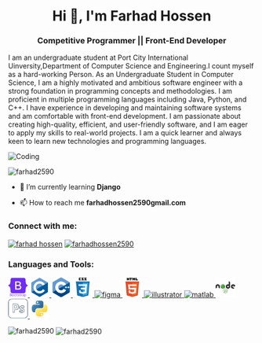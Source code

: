<h1 align="center">Hi 👋, I'm Farhad Hossen</h1>
<h3 align="center">Competitive Programmer || Front-End Developer</h3>
<p>I am an undergraduate student at Port City International Uinversity,Department of Computer Science and Engineering.I count myself as a hard-working Person. As an Undergraduate Student in Computer Science, I am a highly motivated and ambitious software engineer with a strong foundation in programming concepts and methodologies. I am proficient in multiple programming languages including Java, Python, and C++. I have experience in developing and maintaining software systems and am comfortable with front-end development. I am passionate about creating high-quality, efficient, and user-friendly software, and I am eager to apply my skills to real-world projects. I am a quick learner and always keen to learn new technologies and programming languages.</p>
<img align: right; alt ="Coding" width="400" src = "https://media4.giphy.com/media/bGgsc5mWoryfgKBx1u/giphy.gif?cid=790b76110298f008b0eae2e28e20016c457fa8950e4d61d7&rid=giphy.gif&ct=g">

<p align="left"> <img src="https://komarev.com/ghpvc/?username=farhad2590&label=Profile%20views&color=0e75b6&style=flat" alt="farhad2590" /> </p>

- 🌱 I’m currently learning **Django**

- 📫 How to reach me **farhadhossen2590gmail.com**

<h3 align="left">Connect with me:</h3>
<p align="left">
<a href="https://linkedin.com/in/farhad hossen" target="blank"><img align="center" src="https://raw.githubusercontent.com/rahuldkjain/github-profile-readme-generator/master/src/images/icons/Social/linked-in-alt.svg" alt="farhad hossen" height="30" width="40" /></a>
<a href="https://codeforces.com/profile/farhadhossen2590" target="blank"><img align="center" src="https://raw.githubusercontent.com/rahuldkjain/github-profile-readme-generator/master/src/images/icons/Social/codeforces.svg" alt="farhadhossen2590" height="30" width="40" /></a>
</p>

<h3 align="left">Languages and Tools:</h3>
<p align="left"> <a href="https://getbootstrap.com" target="_blank" rel="noreferrer"> <img src="https://raw.githubusercontent.com/devicons/devicon/master/icons/bootstrap/bootstrap-plain-wordmark.svg" alt="bootstrap" width="40" height="40"/> </a> <a href="https://www.cprogramming.com/" target="_blank" rel="noreferrer"> <img src="https://raw.githubusercontent.com/devicons/devicon/master/icons/c/c-original.svg" alt="c" width="40" height="40"/> </a> <a href="https://www.w3schools.com/cpp/" target="_blank" rel="noreferrer"> <img src="https://raw.githubusercontent.com/devicons/devicon/master/icons/cplusplus/cplusplus-original.svg" alt="cplusplus" width="40" height="40"/> </a> <a href="https://www.w3schools.com/css/" target="_blank" rel="noreferrer"> <img src="https://raw.githubusercontent.com/devicons/devicon/master/icons/css3/css3-original-wordmark.svg" alt="css3" width="40" height="40"/> </a> <a href="https://www.figma.com/" target="_blank" rel="noreferrer"> <img src="https://www.vectorlogo.zone/logos/figma/figma-icon.svg" alt="figma" width="40" height="40"/> </a> <a href="https://www.w3.org/html/" target="_blank" rel="noreferrer"> <img src="https://raw.githubusercontent.com/devicons/devicon/master/icons/html5/html5-original-wordmark.svg" alt="html5" width="40" height="40"/> </a> <a href="https://www.adobe.com/in/products/illustrator.html" target="_blank" rel="noreferrer"> <img src="https://www.vectorlogo.zone/logos/adobe_illustrator/adobe_illustrator-icon.svg" alt="illustrator" width="40" height="40"/> </a> <a href="https://www.mathworks.com/" target="_blank" rel="noreferrer"> <img src="https://upload.wikimedia.org/wikipedia/commons/2/21/Matlab_Logo.png" alt="matlab" width="40" height="40"/> </a> <a href="https://nodejs.org" target="_blank" rel="noreferrer"> <img src="https://raw.githubusercontent.com/devicons/devicon/master/icons/nodejs/nodejs-original-wordmark.svg" alt="nodejs" width="40" height="40"/> </a> <a href="https://www.photoshop.com/en" target="_blank" rel="noreferrer"> <img src="https://raw.githubusercontent.com/devicons/devicon/master/icons/photoshop/photoshop-line.svg" alt="photoshop" width="40" height="40"/> </a> <a href="https://www.python.org" target="_blank" rel="noreferrer"> <img src="https://raw.githubusercontent.com/devicons/devicon/master/icons/python/python-original.svg" alt="python" width="40" height="40"/> </a> </p>

<p><img align="left" src="https://github-readme-stats.vercel.app/api/top-langs?username=farhad2590&show_icons=true&locale=en&layout=compact" alt="farhad2590" /></p>

<p>&nbsp;<img align="center" src="https://github-readme-stats.vercel.app/api?username=farhad2590&show_icons=true&locale=en" alt="farhad2590" /></p>


